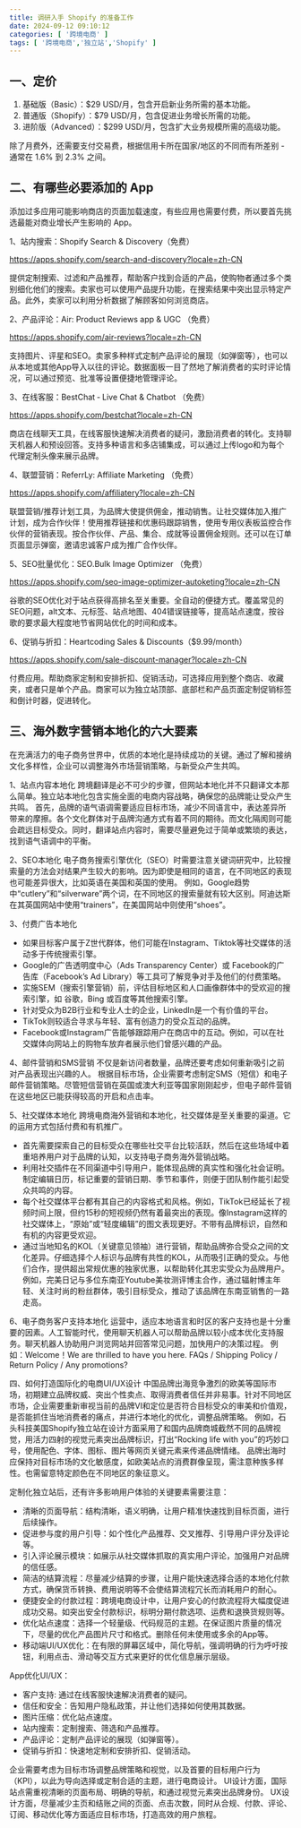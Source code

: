 ```yaml
---
title: 调研入手 Shopify 的准备工作
date: 2024-09-12 09:10:12
categories: [ '跨境电商' ]
tags: [ '跨境电商','独立站','Shopify' ]
---
```


## 一、定价

1. 基础版（Basic）：$29 USD/月，包含开启新业务所需的基本功能。
2. 普通版（Shopify）：$79 USD/月，包含促进业务增长所需的功能。
3. 进阶版（Advanced）：$299 USD/月，包含扩大业务规模所需的高级功能。

除了月费外，还需要支付交易费，根据信用卡所在国家/地区的不同而有所差别 - 通常在 1.6% 到 2.3% 之间。

## 二、有哪些必要添加的 App

添加过多应用可能影响商店的页面加载速度，有些应用也需要付费，所以要首先挑选最能对商业增长产生影响的
App。

1、站内搜索：Shopify Search & Discovery（免费）

https://apps.shopify.com/search-and-discovery?locale=zh-CN

提供定制搜索、过滤和产品推荐，帮助客户找到合适的产品，使购物者通过多个类别细化他们的搜索。卖家也可以使用产品提升功能，在搜索结果中突出显示特定产品。此外，卖家可以利用分析数据了解顾客如何浏览商店。

2、产品评论：Air: Product Reviews app & UGC （免费）

https://apps.shopify.com/air-reviews?locale=zh-CN

支持图片、评星和SEO。卖家多种样式定制产品评论的展现（如弹窗等），也可以从本地或其他App导入以往的评论。数据面板一目了然地了解消费者的实时评论情况，可以通过预览、批准等设置便捷地管理评论。

3、在线客服：BestChat ‑ Live Chat & Chatbot （免费）

https://apps.shopify.com/bestchat?locale=zh-CN

商店在线聊天工具，在线客服快速解决消费者的疑问，激励消费者的转化。支持聊天机器人和预设回答。支持多种语言和多店铺集成，可以通过上传logo和为每个代理定制头像来展示品牌。

4、联盟营销：ReferrLy: Affiliate Marketing （免费）

https://apps.shopify.com/affiliatery?locale=zh-CN

联盟营销/推荐计划工具，为品牌大使提供佣金，推动销售。让社交媒体加入推广计划，成为合作伙伴！使用推荐链接和优惠码跟踪销售，使用专用仪表板监控合作伙伴的营销表现。按合作伙伴、产品、集合、成就等设置佣金规则。还可以在订单页面显示弹窗，邀请忠诚客户成为推广合作伙伴。

5、SEO批量优化：SEO.Bulk Image Optimizer （免费）

https://apps.shopify.com/seo-image-optimizer-autoketing?locale=zh-CN

谷歌的SEO优化对于站点获得高排名至关重要。全自动的便捷方式。覆盖常见的SEO问题，alt文本、元标签、站点地图、404错误链接等，提高站点速度，按谷歌的要求最大程度地节省网站优化的时间和成本。

6、促销与折扣：Heartcoding Sales & Discounts（$9.99/month）

https://apps.shopify.com/sale-discount-manager?locale=zh-CN

付费应用。帮助商家定制和安排折扣、促销活动，可选择应用到整个商店、收藏夹，或者只是单个产品。商家可以为独立站顶部、底部栏和产品页面定制促销标签和倒计时器，促进转化。

## 三、海外数字营销本地化的六大要素

在充满活力的电子商务世界中，优质的本地化是持续成功的关键。通过了解和接纳文化多样性，企业可以调整海外市场营销策略，与新受众产生共鸣。

1、站点内容本地化
跨境翻译是必不可少的步骤，但网站本地化并不只翻译文本那么简单。独立站本地化包含实施全面的电商内容战略，确保您的品牌能让受众产生共鸣。
首先，品牌的语气语调需要适应目标市场，减少不同语言中，表达差异所带来的摩擦。各个文化群体对于品牌沟通方式有着不同的期待。而文化隔阂则可能会疏远目标受众。同时，翻译站点内容时，需要尽量避免过于简单或繁琐的表达，找到语气语调中的平衡。

2、SEO本地化
电子商务搜索引擎优化（SEO）时需要注意关键词研究中，比较搜索量的方法会对结果产生较大的影响。因为即使是相同的语言，在不同地区的表现也可能差异很大，比如英语在美国和英国的使用。
例如，Google趋势中“cutlery”和“silverware”两个词，在不同地区的搜索量就有较大区别。阿迪达斯在其英国网站中使用“trainers”，在美国网站中则使用“shoes”。

3、付费广告本地化
* 如果目标客户属于Z世代群体，他们可能在Instagram、Tiktok等社交媒体的活动多于传统搜索引擎。
* Google的广告透明度中心（Ads Transparency Center）或 Facebook的广告库（Facebook’s Ad Library）等工具可了解竞争对手及他们的付费策略。
* 实施SEM（搜索引擎营销）前，评估目标地区和人口画像群体中的受欢迎的搜索引擎，如 谷歌，Bing 或百度等其他搜索引擎。
* 针对受众为B2B行业和专业人士的企业，LinkedIn是一个有价值的平台。
* TikTok则较适合寻求与年轻、富有创造力的受众互动的品牌。
* Facebook或Instagram广告能够跟踪用户在商店中的互动。例如，可以在社交媒体向网站上的购物车放弃者展示他们曾感兴趣的产品。

4、邮件营销和SMS营销
不仅是新访问者数量，品牌还要考虑如何重新吸引之前对产品表现出兴趣的人。
根据目标市场，企业需要考虑制定SMS（短信）和电子邮件营销策略。尽管短信营销在英国或澳大利亚等国家刚刚起步，但电子邮件营销在这些地区已能获得较高的开启和点击率。

5、社交媒体本地化
跨境电商海外营销和本地化，社交媒体是至关重要的渠道。它的运用方式包括付费和有机推广。
* 首先需要探索自己的目标受众在哪些社交平台比较活跃，然后在这些场域中着重培养用户对于品牌的认知，以支持电子商务海外营销战略。
* 利用社交插件在不同渠道中引导用户，能体现品牌的真实性和强化社会证明。制定编辑日历，标记重要的营销日期、季节和事件，则便于团队制作能引起受众共鸣的内容。
* 每个社交媒体平台都有其自己的内容格式和风格。例如，TikTok已经延长了视频时间上限，但约15秒的短视频仍然有着最突出的表现。像Instagram这样的社交媒体上，“原始”或“轻度编辑”的图文表现更好。不带有品牌标识，自然和有机的内容更受欢迎。
* 通过当地知名的KOL（关键意见领袖）进行营销，帮助品牌弥合受众之间的文化差异。仔细选择个人标识与品牌有共性的KOL，从而吸引正确的受众。与他们合作，提供超出常规优惠的独家优惠，以帮助转化其忠实受众为品牌用户。例如，完美日记与多位东南亚Youtube美妆测评博主合作，通过辐射博主年轻、关注时尚的粉丝群体，吸引目标受众，推动了该品牌在东南亚销售的一路走高。

6、电子商务客户支持本地化
运营中，适应本地语言和时区的客户支持也是十分重要的因素。人工智能时代，使用聊天机器人可以帮助品牌以较小成本优化支持服务。聊天机器人协助用户浏览网站并回答常见问题，加快用户的决策过程。
例如：Welcome！We are thrilled to have you here. FAQs / Shipping Policy / Return Policy / Any promotions?

四、如何打造国际化的电商UI/UX设计
中国品牌出海竞争激烈的欧美等国际市场，初期建立品牌权威、突出个性卖点、取得消费者信任并非易事。针对不同地区市场，企业需要重新审视当前的品牌VI和定位是否符合目标受众的审美和价值观，是否能抓住当地消费者的痛点，并进行本地化的优化，调整品牌策略。
例如，石头科技美国Shopify独立站在设计方面采用了和国内品牌商城截然不同的品牌视觉，用活力四射的视觉元素突出品牌标识，打出“Rocking life with you”的巧妙口号，使用配色、字体、图标、图片等网页关键元素来传递品牌情绪。
品牌出海时应保持对目标市场的文化敏感度，如欧美站点的消费群像呈现，需注意种族多样性。也需留意特定颜色在不同地区的象征意义。

定制化独立站后，还有许多影响用户体验的关键要素需要注意：
* 清晰的页面导航：结构清晰，语义明确，让用户精准快速找到目标页面，进行后续操作。
* 促进参与度的用户引导：如个性化产品推荐、交叉推荐、引导用户评分及评论等。
* 引入评论展示模块：如展示从社交媒体抓取的真实用户评论，加强用户对品牌的信任感。
* 简洁的结算流程：尽量减少结算的步骤，让用户能快速选择合适的本地化付款方式，确保货币转换、费用说明等不会使结算流程冗长而消耗用户的耐心。
* 便捷安全的付款过程：跨境电商设计中，让用户安心的付款流程将大幅度促进成功交易。如突出安全付款标识，标明分期付款选项、运费和退换货规则等。
* 优化站点速度：选择一个轻量级、代码规范的主题。在保证图片质量的情况下，尽量的优化产品图片尺寸和格式。删除任何未使用或多余的App等。
* 移动端UI/UX优化：在有限的屏幕区域中，简化导航，强调明确的行为呼吁按钮，利用点击、滑动等交互方式来更好的优化信息展示层级。

App优化UI/UX：
* 客户支持: 通过在线客服快速解决消费者的疑问。
* 信任和安全：告知用户隐私政策，并让他们选择如何使用其数据。
* 图片压缩：优化站点速度。
* 站内搜索：定制搜索、筛选和产品推荐。
* 产品评论：定制产品评论的展现（如弹窗等）。
* 促销与折扣：快速地定制和安排折扣、促销活动。

企业需要考虑为目标市场调整品牌策略和视觉，以及首要的目标用户行为（KPI），以此为导向选择或定制合适的主题，进行电商设计。
UI设计方面，国际站点需重视清晰的页面布局、明确的导航，和通过视觉元素突出品牌身份。
UX设计方面，尽量减少主页和结账之间的页面、点击次数，同时从合规、付款、评论、订阅、移动优化等方面适应目标市场，打造高效的用户旅程。









